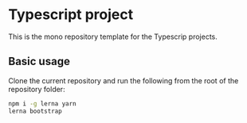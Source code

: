 # Typescript project

This is the mono repository template for the Typescrip projects.

## Basic usage

Clone the current repository and run the following from the root of the repository folder:

```bash
npm i -g lerna yarn
lerna bootstrap
```
